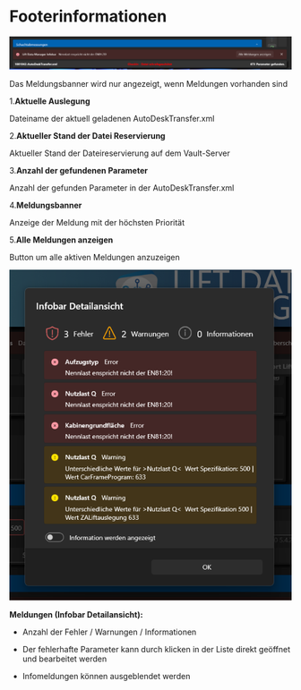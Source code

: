 # Footerinformationen

![image](/LiftDataManager/Docs/HelpImages/image45.png)

Das Meldungsbanner wird nur angezeigt, wenn Meldungen vorhanden sind

1.**Aktuelle Auslegung**

Dateiname der aktuell geladenen AutoDeskTransfer.xml

2.**Aktueller Stand der Datei Reservierung**

Aktueller Stand der Dateireservierung auf dem Vault-Server

3.**Anzahl der gefundenen Parameter**

Anzahl der gefunden Parameter in der AutoDeskTransfer.xml

4.**Meldungsbanner**

Anzeige der Meldung mit der höchsten Priorität

5.**Alle Meldungen anzeigen**

Button um alle aktiven Meldungen anzuzeigen

![image](/LiftDataManager/Docs/HelpImages/image46.png)

**Meldungen (Infobar Detailansicht):**

- Anzahl der Fehler / Warnungen / Informationen

- Der fehlerhafte Parameter kann durch klicken in der Liste direkt geöffnet und bearbeitet werden

- Infomeldungen können ausgeblendet werden


